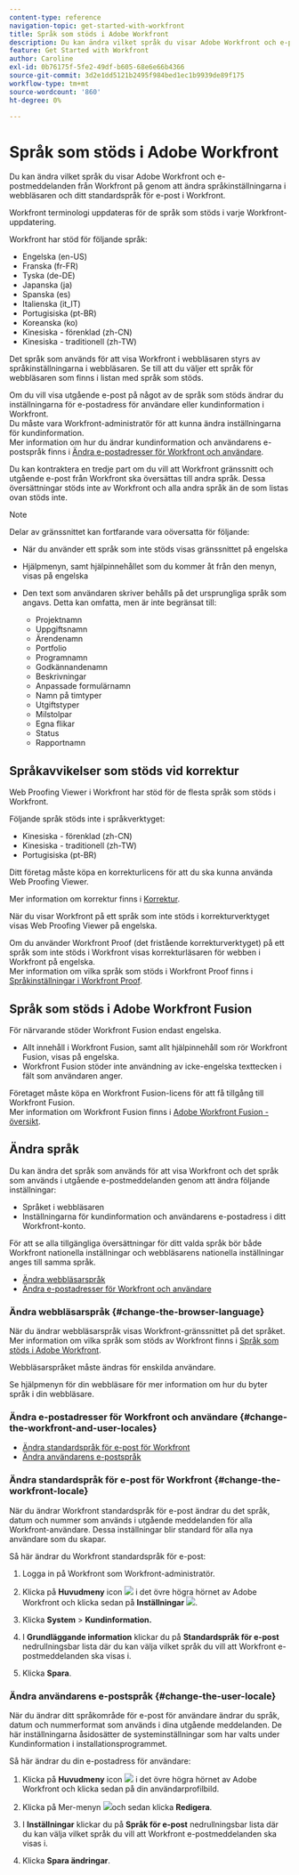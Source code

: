 ```yaml
---
content-type: reference
navigation-topic: get-started-with-workfront
title: Språk som stöds i Adobe Workfront
description: Du kan ändra vilket språk du visar Adobe Workfront och e-postmeddelanden från Workfront på genom att ändra språkinställningarna i webbläsaren och ditt standardspråk för e-post i Workfront.
feature: Get Started with Workfront
author: Caroline
exl-id: 0b76175f-5fe2-49df-b605-68e6e66b4366
source-git-commit: 3d2e1dd5121b2495f984bed1ec1b9939de89f175
workflow-type: tm+mt
source-wordcount: '860'
ht-degree: 0%

---
```


# Språk som stöds i Adobe Workfront

Du kan ändra vilket språk du visar Adobe Workfront och e-postmeddelanden från Workfront på genom att ändra språkinställningarna i webbläsaren och ditt standardspråk för e-post i Workfront.

Workfront terminologi uppdateras för de språk som stöds i varje Workfront-uppdatering.

Workfront har stöd för följande språk:

* Engelska (en-US)
* Franska (fr-FR)
* Tyska (de-DE)
* Japanska (ja)
* Spanska (es)
* Italienska (it_IT)
* Portugisiska (pt-BR)
* Koreanska (ko)
* Kinesiska - förenklad (zh-CN)
* Kinesiska - traditionell (zh-TW)

Det språk som används för att visa Workfront i webbläsaren styrs av språkinställningarna i webbläsaren. Se till att du väljer ett språk för webbläsaren som finns i listan med språk som stöds.

Om du vill visa utgående e-post på något av de språk som stöds ändrar du inställningarna för e-postadress för användare eller kundinformation i Workfront.\
Du måste vara Workfront-administratör för att kunna ändra inställningarna för kundinformation.\
Mer information om hur du ändrar kundinformation och användarens e-postspråk finns i [Ändra e-postadresser för Workfront och användare](#change-the-workfront-and-user-locales).

Du kan kontraktera en tredje part om du vill att Workfront gränssnitt och utgående e-post från Workfront ska översättas till andra språk. Dessa översättningar stöds inte av Workfront och alla andra språk än de som listas ovan stöds inte.

>[!NOTE]
>
>Delar av gränssnittet kan fortfarande vara oöversatta för följande:
>
>* När du använder ett språk som inte stöds visas gränssnittet på engelska
>* Hjälpmenyn, samt hjälpinnehållet som du kommer åt från den menyn, visas på engelska
>* Den text som användaren skriver behålls på det ursprungliga språk som angavs. Detta kan omfatta, men är inte begränsat till:
   >
   >   * Projektnamn
   >   * Uppgiftsnamn
   >   * Ärendenamn
   >   * Portfolio
   >   * Programnamn
   >   * Godkännandenamn
   >   * Beskrivningar
   >   * Anpassade formulärnamn
   >   * Namn på timtyper
   >   * Utgiftstyper
   >   * Milstolpar
   >   * Egna flikar
   >   * Status
   >   * Rapportnamn
>


## Språkavvikelser som stöds vid korrektur

Web Proofing Viewer i Workfront har stöd för de flesta språk som stöds i Workfront.

Följande språk stöds inte i språkverktyget:

* Kinesiska - förenklad (zh-CN)
* Kinesiska - traditionell (zh-TW)
* Portugisiska (pt-BR)

Ditt företag måste köpa en korrekturlicens för att du ska kunna använda Web Proofing Viewer.

Mer information om korrektur finns i [Korrektur](../review-and-approve-work/proofing/proofing.md).

När du visar Workfront på ett språk som inte stöds i korrekturverktyget visas Web Proofing Viewer på engelska.

Om du använder Workfront Proof (det fristående korrekturverktyget) på ett språk som inte stöds i Workfront visas korrekturläsaren för webben i Workfront på engelska.\
Mer information om vilka språk som stöds i Workfront Proof finns i [Språkinställningar i Workfront Proof](../workfront-proof/wp-getstarted/system-information/language-settings.md).

## Språk som stöds i Adobe Workfront Fusion

För närvarande stöder Workfront Fusion endast engelska.

* Allt innehåll i Workfront Fusion, samt allt hjälpinnehåll som rör Workfront Fusion, visas på engelska.
* Workfront Fusion stöder inte användning av icke-engelska texttecken i fält som användaren anger.

Företaget måste köpa en Workfront Fusion-licens för att få tillgång till Workfront Fusion.\
Mer information om Workfront Fusion finns i [Adobe Workfront Fusion - översikt](../workfront-fusion/get-started/workfront-fusion-overview.md).

## Ändra språk

Du kan ändra det språk som används för att visa Workfront och det språk som används i utgående e-postmeddelanden genom att ändra följande inställningar:

* Språket i webbläsaren
* Inställningarna för kundinformation och användarens e-postadress i ditt Workfront-konto.

För att se alla tillgängliga översättningar för ditt valda språk bör både Workfront nationella inställningar och webbläsarens nationella inställningar anges till samma språk.

* [Ändra webbläsarspråk](#change-the-browser-language)
* [Ändra e-postadresser för Workfront och användare](#change-the-workfront-and-user-locales)

### Ändra webbläsarspråk {#change-the-browser-language}

När du ändrar webbläsarspråk visas Workfront-gränssnittet på det språket.\
Mer information om vilka språk som stöds av Workfront finns i [Språk som stöds i Adobe Workfront](#supported-languages).

Webbläsarspråket måste ändras för enskilda användare.

Se hjälpmenyn för din webbläsare för mer information om hur du byter språk i din webbläsare.

### Ändra e-postadresser för Workfront och användare {#change-the-workfront-and-user-locales}

* [Ändra standardspråk för e-post för Workfront](#change-the-workfront-locale)
* [Ändra användarens e-postspråk](#change-the-user-locale)

### Ändra standardspråk för e-post för Workfront {#change-the-workfront-locale}

När du ändrar Workfront standardspråk för e-post ändrar du det språk, datum och nummer som används i utgående meddelanden för alla Workfront-användare. Dessa inställningar blir standard för alla nya användare som du skapar.

Så här ändrar du Workfront standardspråk för e-post:

1. Logga in på Workfront som Workfront-administratör.
1. Klicka på **Huvudmeny** icon ![](assets/main-menu-icon.png) i det övre högra hörnet av Adobe Workfront och klicka sedan på **Inställningar** ![](assets/gear-icon-settings.png).

1. Klicka **System** > **Kundinformation.**

1. I **Grundläggande information** klickar du på **Standardspråk för e-post** nedrullningsbar lista där du kan välja vilket språk du vill att Workfront e-postmeddelanden ska visas i.

1. Klicka **Spara**.

### Ändra användarens e-postspråk {#change-the-user-locale}

När du ändrar ditt språkområde för e-post för användare ändrar du språk, datum och nummerformat som används i dina utgående meddelanden. De här inställningarna åsidosätter de systeminställningar som har valts under Kundinformation i installationsprogrammet.

Så här ändrar du din e-postadress för användare:

1. Klicka på **Huvudmeny** icon ![](assets/main-menu-icon.png) i det övre högra hörnet av Adobe Workfront och klicka sedan på din användarprofilbild.

1. Klicka på Mer-menyn ![](assets/more-icon.png)och sedan klicka **Redigera**.

1. I **Inställningar** klickar du på **Språk för e-post** nedrullningsbar lista där du kan välja vilket språk du vill att Workfront e-postmeddelanden ska visas i.

1. Klicka **Spara ändringar**.
